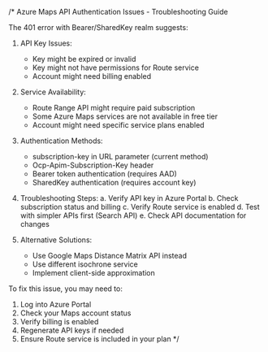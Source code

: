 /* 
Azure Maps API Authentication Issues - Troubleshooting Guide

The 401 error with Bearer/SharedKey realm suggests:

1. API Key Issues:
   - Key might be expired or invalid
   - Key might not have permissions for Route service
   - Account might need billing enabled

2. Service Availability:
   - Route Range API might require paid subscription
   - Some Azure Maps services are not available in free tier
   - Account might need specific service plans enabled

3. Authentication Methods:
   - subscription-key in URL parameter (current method)
   - Ocp-Apim-Subscription-Key header
   - Bearer token authentication (requires AAD)
   - SharedKey authentication (requires account key)

4. Troubleshooting Steps:
   a. Verify API key in Azure Portal
   b. Check subscription status and billing
   c. Verify Route service is enabled
   d. Test with simpler APIs first (Search API)
   e. Check API documentation for changes

5. Alternative Solutions:
   - Use Google Maps Distance Matrix API instead
   - Use different isochrone service
   - Implement client-side approximation

To fix this issue, you may need to:
1. Log into Azure Portal
2. Check your Maps account status
3. Verify billing is enabled
4. Regenerate API keys if needed
5. Ensure Route service is included in your plan
*/

